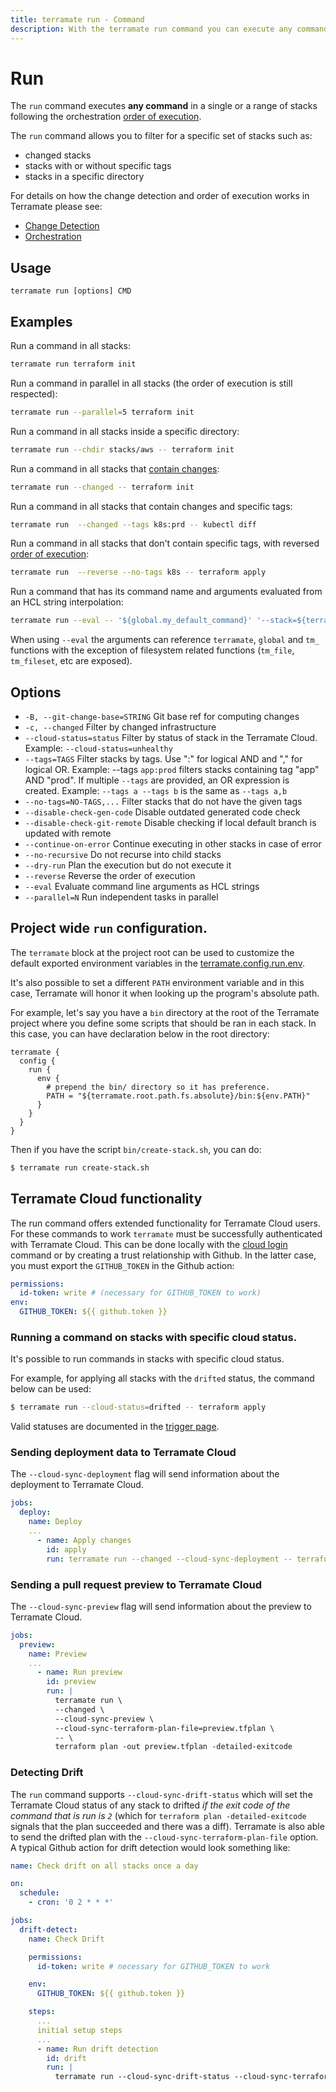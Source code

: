 ```yaml
---
title: terramate run - Command
description: With the terramate run command you can execute any command in a single or a list of stacks.
---
```


# Run

The `run` command executes **any command** in a single or a range of stacks following
the orchestration [order of execution](../orchestration/index.md).

The `run` command allows you to filter for a specific set of stacks such as:

- changed stacks
- stacks with or without specific tags
- stacks in a specific directory

For details on how the change detection and order of execution works in Terramate please see:

- [Change Detection](../change-detection/index.md)
- [Orchestration](../orchestration/index.md)

## Usage

`terramate run [options] CMD`

## Examples

Run a command in all stacks:

```bash
terramate run terraform init
```

Run a command in parallel in all stacks (the order of execution is still respected):

```bash
terramate run --parallel=5 terraform init
```

Run a command in all stacks inside a specific directory:

```bash
terramate run --chdir stacks/aws -- terraform init
```

Run a command in all stacks that [contain changes](../change-detection/index.md):

```bash
terramate run --changed -- terraform init
```

Run a command in all stacks that contain changes and specific tags:

```bash
terramate run  --changed --tags k8s:prd -- kubectl diff
```

Run a command in all stacks that don't contain specific tags, with reversed [order of execution](../orchestration/index.md):

```bash
terramate run  --reverse --no-tags k8s -- terraform apply
```

Run a command that has its command name and arguments evaluated from an HCL string
interpolation:

```bash
terramate run --eval -- '${global.my_default_command}' '--stack=${terramate.stack.path.absolute}'
```

When using `--eval` the arguments can reference `terramate`, `global` and `tm_` functions with the exception of filesystem related functions (`tm_file`, `tm_fileset`, etc are exposed).

## Options

- `-B, --git-change-base=STRING` Git base ref for computing changes
- `-c, --changed` Filter by changed infrastructure
- `--cloud-status=status` Filter by status of stack in the Terramate Cloud. Example: `--cloud-status=unhealthy`
- `--tags=TAGS` Filter stacks by tags. Use ":" for logical AND and "," for logical OR. Example: --tags `app:prod` filters stacks containing tag "app" AND "prod". If multiple `--tags` are provided, an OR expression is created. Example: `--tags a --tags b` is the same as `--tags a,b`
- `--no-tags=NO-TAGS,...` Filter stacks that do not have the given tags
- `--disable-check-gen-code` Disable outdated generated code check
- `--disable-check-git-remote` Disable checking if local default branch is updated with remote
- `--continue-on-error` Continue executing in other stacks in case of error
- `--no-recursive` Do not recurse into child stacks
- `--dry-run` Plan the execution but do not execute it
- `--reverse` Reverse the order of execution
- `--eval` Evaluate command line arguments as HCL strings
- `--parallel=N` Run independent tasks in parallel

## Project wide `run` configuration.

The `terramate` block at the project root can be used to customize
the default exported environment variables in the
[terramate.config.run.env](../projects/configuration.md#the-terramateconfigrunenv-block).

It's also possible to set a different `PATH` environment variable and
in this case, Terramate will honor it when looking up the program's
absolute path.

For example, let's say you have a `bin` directory at the root of the
Terramate project where you define some scripts that should be ran in
each stack. In this case, you can have declaration below in the root
directory:

```hcl
terramate {
  config {
    run {
      env {
        # prepend the bin/ directory so it has preference.
        PATH = "${terramate.root.path.fs.absolute}/bin:${env.PATH}"
      }
    }
  }
}
```

Then if you have the script `bin/create-stack.sh`, you can do:

```bash
$ terramate run create-stack.sh
```

## Terramate Cloud functionality

The run command offers extended functionality for Terramate Cloud users. For these commands to work `terramate` must be successfully authenticated with Terramate Cloud. This can be done locally with the [cloud login](./cloud-login.md) command or by creating a trust relationship with Github. In the latter case, you must export the `GITHUB_TOKEN` in the Github action:

```yaml
permissions:
  id-token: write # (necessary for GITHUB_TOKEN to work)
env:
  GITHUB_TOKEN: ${{ github.token }}
```

### Running a command on stacks with specific cloud status.

It's possible to run commands in stacks with specific cloud status.

For example, for applying all stacks with the `drifted` status, the command below
can be used:

```bash
$ terramate run --cloud-status=drifted -- terraform apply
```

Valid statuses are documented in the [trigger page](./trigger.md).

### Sending deployment data to Terramate Cloud

The `--cloud-sync-deployment` flag will send information about the deployment to Terramate Cloud.

```yaml
jobs:
  deploy:
    name: Deploy
    ...
      - name: Apply changes
        id: apply
        run: terramate run --changed --cloud-sync-deployment -- terraform apply -input=false -auto-approve
```

### Sending a pull request preview to Terramate Cloud

The `--cloud-sync-preview` flag will send information about the preview to Terramate Cloud.

```yaml
jobs:
  preview:
    name: Preview
    ...
      - name: Run preview
        id: preview
        run: |
          terramate run \
          --changed \
          --cloud-sync-preview \
          --cloud-sync-terraform-plan-file=preview.tfplan \
          -- \
          terraform plan -out preview.tfplan -detailed-exitcode
```

### Detecting Drift

The `run` command supports `--cloud-sync-drift-status` which will set the Terramate Cloud status of any stack to drifted _if the exit code of the command that is run is `2`_ (which for `terraform plan -detailed-exitcode` signals that the plan succeeded and there was a diff). Terramate is also able to send the drifted plan with the `--cloud-sync-terraform-plan-file` option. A typical Github action for drift detection would look something like:

```yaml
name: Check drift on all stacks once a day

on:
  schedule:
    - cron: '0 2 * * *'

jobs:
  drift-detect:
    name: Check Drift

    permissions:
      id-token: write # necessary for GITHUB_TOKEN to work

    env:
      GITHUB_TOKEN: ${{ github.token }}

    steps:
      ...
      initial setup steps
      ...
      - name: Run drift detection
        id: drift
        run: |
          terramate run --cloud-sync-drift-status --cloud-sync-terraform-plan-file=drift.tfplan -- terraform plan -out drift.tfplan -detailed-exitcode
```
